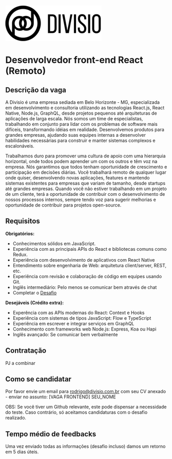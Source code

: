 ![Divisio](./logo.png)

# Desenvolvedor front-end React (Remoto)

## Descrição da vaga
A Divisio é uma empresa sediada em Belo Horizonte - MG, especializada em desenvolvimento e consultoria utilizando as tecnologias React.js,
React Native, Node.js, GraphQL, desde projetos pequenos até arquiteturas de aplicações de larga escala. Nós somos um time de especialistas, trabalhando em conjunto
para lidar com os problemas de software mais difíceis, transformando idéias em realidade. Desenvolvemos produtos para grandes empresas, ajudando suas equipes internas
a desenvolver habilidades necessárias para construir e manter sistemas complexos e escalonáveis.

Trabalhamos duro para promover uma cultura de apoio com uma hierarquia horizontal, onde todos podem aprender um com os outros e têm voz na empresa.
Nós garantimos que todos tenham oportunidade de crescimento e participação em decisões diárias. Você trabalhará remoto de qualquer lugar onde quiser, desenvolvendo novas aplicações, features e mantendo sistemas existentes para empresas que variam de tamanho, desde startups até grandes empresas. Quando você não estiver trabalhando em um projeto de um cliente, terá a
oportunidade de contribuir com o desenvolvimento de nossos processos internos, sempre tendo voz para sugerir melhorias e oportunidade de contribuir para projetos open-source.

## Requisitos

**Obrigatórios:**
- Conhecimentos sólidos em JavaScript.
- Experiência com as principais APIs do React e bibliotecas comuns como Redux.
- Experiência com desenvolvimento de aplicativos com React Native
- Entendimento sobre engenharia de Web: arquitetura client/server, REST, etc.
- Experiência com revisão e colaboração de código em equipes usando Git.
- Inglês intermediário: Pelo menos se comunicar bem através de chat
- Completar o [Desafio](./challenges/frontend.md)

**Desejáveis (Crédito extra):**
- Experência com as APIs modernas do React: Context e Hooks
- Experiência com sistemas de tipos JavaScript: Flow e TypeScript
- Experiência em escrever e integrar serviços em GraphQL
- Conhecimento com frameworks web Node.js: Express, Koa ou Hapi
- Inglês avançado: Se comunicar bem verbalmente

## Contratação
PJ a combinar

## Como se candidatar
Por favor envie um email para rodrigo@divisio.com.br com seu CV anexado - enviar no assunto: [VAGA FRONTEND] SEU_NOME

OBS: Se você tiver um Github relevante, este pode dispensar a necessidade do teste. Caso contrário, só aceitamos candidaturas com o desafio realizado.

## Tempo médio de feedbacks
Uma vez enviado todas as informações (desafio incluso) damos um retorno em 5 dias úteis.